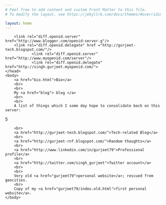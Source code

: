 ```yaml
---
# Feel free to add content and custom Front Matter to this file.
# To modify the layout, see https://jekyllrb.com/docs/themes/#overriding-theme-defaults

layout: home
---
```


<html>
	<head>
		<title>I'm singh.gurjeet</title>
		 <link rel="openid2.provider" href="https://openid.stackexchange.com/openid/provider">
		 <link rel="openid2.local_id" href="https://openid.stackexchange.com/user/3fca3407-c1f0-4efc-8bfa-b628d61cdf25">

		<link rel="diff.openid.server" href="http://www.blogger.com/openid-server.g"/>
		<link rel="diff.openid.delegate" href ="http://gurjeet-tech.blogspot.com/"/>
                <link rel="diff.openid.server" href="http://www.myopenid.com/server"/>
                <link rel="diff.openid.delegate" href="http://singh.gurjeet.myopenid.com/">
	</head>
	<body>
		<a href="bio.html">Bio</a>
		<br>
		<br>
		My <a href="blog"> blog </a>
		<br>
		<br>
		A list of things which I some day hope to consolidate back on this server:
  5
		<br>

		<br>
		<a href="http://gurjeet-tech.blogspot.com/">Tech-related Blog</a>
		<br>
		<a href="http://gurjeet-rnf.blogspot.com/">Random thoughts</a>
		<br>
		<a href="http://www.linkedin.com/in/gurjeet79">Professional profile</a>
		<br>
		<a href="http://twitter.com/singh_gurjeet">Twitter account</a>
		<br>
		<br>
		Very old <a href="gurjeet79">personal website</a>; rescued from geocities.
		<br>
		Copy of my <a href="gurjeet79/index.old.html">first personal website</a>.
	</body>
</html>

